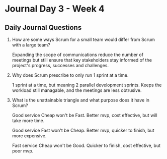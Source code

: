 # Journal Day 3 - Week 4

## Daily Journal Questions

1. How are some ways Scrum for a small team would differ from Scrum with a large team?

    Expanding the scope of communications reduce the number of meetings but still ensure that key stakeholders stay informed of the project's progress, successes and challenges.

2. Why does Scrum prescribe to only run 1 sprint at a time.

    1 sprint at a time, but meaning 2 parallel development sprints. Keeps the workload still managable, and the meetings are less obtrusive.

3. What is the unattainable triangle and what purpose does it have in Scrum?

    Good service Cheap won't be Fast. Better mvp, cost effective, but will take more time.

    Good service Fast won't be Cheap. Better mvp, quicker to finish, but more expensive.

    Fast service Cheap won't be Good. Quicker to finish, cost effective, but poor mvp.